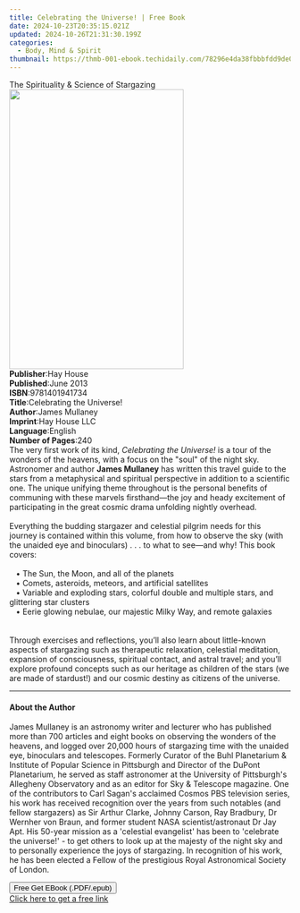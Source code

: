 ```yaml
---
title: Celebrating the Universe! | Free Book
date: 2024-10-23T20:35:15.021Z
updated: 2024-10-26T21:31:30.199Z
categories:
  - Body, Mind & Spirit
thumbnail: https://thmb-001-ebook.techidaily.com/78296e4da38fbbbfdd9de06c524271e93aebaa078b13a938ce6423130a06ddc1.jpg
---
```

<main id="book-container">
  <div class="flex flex-col">
    <div class="book-brief flex-1 py-6 px-4 sm:p-6 md:py-10 md:px-8">
      <!-- brief-->
      <div class="book-brief-main">
        The Spirituality & Science of Stargazing
      </div>
    </div>
    <div
      class="book-meta-info flex-1 grid gap-4 col-start-1 col-end-3 row-start-1 sm:mb-6 sm:grid-cols-4 lg:gap-6 lg:col-start-2 lg:row-end-6 lg:row-span-6 lg:mb-0"
    >
      <div
        class="book-meta-info-left place-content-center mt-4 p-4 text-sm leading-6 col-start-2 col-span-2 dark:text-slate-400"
      >
        <img
          class="w-full h-500 object-cover rounded-lg sm:h-255 sm:col-span-2 lg:col-span-full"
          src="https://img-001-ebook.techidaily.com/9d1768c5e9507fc47bf67ba9f50ccce4e80d937f75ba4bcf777fc1e16d0ebe93.jpg"
          alt=""
          width="312"
          height="500"
        />
      </div>
      <div
        class="book-meta-info-right mt-2 col-start-1 row-start-2 col-span-3 self-center"
      >
        <!-- meta data  -->
        <div class="flex flex-col px-4 md:px-8">
          <div class="flex-1">
            <strong>Publisher</strong>:<span class="px-2">Hay House</span>
          </div>
          <div class="flex-1">
            <strong>Published</strong>:<span class="px-2">June 2013</span>
          </div>
          <div class="flex-1">
            <strong>ISBN</strong>:<span class="px-2">9781401941734</span>
          </div>
          <div class="flex-1">
            <strong>Title</strong>:<span class="px-2"
              >Celebrating the Universe!</span
            >
          </div>
          <div class="flex-1">
            <strong>Author</strong>:<span class="px-2">James Mullaney</span>
          </div>
          <div class="flex-1">
            <strong>Imprint</strong>:<span class="px-2">Hay House LLC</span>
          </div>
          <div class="flex-1">
            <strong>Language</strong>:<span class="px-2">English</span>
          </div>
          <div class="flex-1">
            <strong>Number of Pages</strong>:<span class="px-2">240</span>
          </div>
        </div>
      </div>
    </div>
    <div class="book-description flex-1 py-6 px-4 sm:p-6 md:py-10 md:px-8">
      <div class="book-description-main">
        <div accordion-content="" id="description">
          The very first work of its kind, <i>Celebrating the Universe!</i> is a
          tour of the wonders of the heavens, with a focus on the "soul" of the
          night sky. Astronomer and author <b>James Mullaney</b> has written
          this travel guide to the stars from a metaphysical and spiritual
          perspective in addition to a scientific one. The unique unifying theme
          throughout is the personal benefits of communing with these marvels
          firsthand—the joy and heady excitement of participating in the great
          cosmic drama unfolding nightly overhead.<br /><br />Everything the
          budding stargazer and celestial pilgrim needs for this journey is
          contained within this volume, from how to observe the sky (with the
          unaided eye and binoculars) . . . to what to see—and why! This book
          covers:<br /><br />&nbsp;&nbsp;&nbsp;•&nbsp;The Sun, the Moon, and all
          of the planets<br />&nbsp;&nbsp;&nbsp;•&nbsp;Comets, asteroids,
          meteors, and artificial satellites<br />&nbsp;&nbsp;&nbsp;•&nbsp;Variable
          and exploding stars, colorful double and multiple stars, and
          glittering star clusters<br />&nbsp;&nbsp;&nbsp;•&nbsp;Eerie glowing
          nebulae, our majestic Milky Way, and remote galaxies<br /><br /><br />Through
          exercises and reflections, you’ll also learn about little-known
          aspects of stargazing such as therapeutic relaxation, celestial
          meditation, expansion of consciousness, spiritual contact, and astral
          travel; and you’ll explore profound concepts such as our heritage as
          children of the stars (we are made of stardust!) and our cosmic
          destiny as citizens of the universe.
        </div>
        <div class="accordion-fader"></div>
      </div>
    </div>
    <div class="book-excerpts flex-1 py-6 px-4 sm:p-6 md:py-10 md:px-8">
      <!-- excerpts-->
      <div class="book-excerpts-main">
        <hr />
        <h4 class="placeholder placeholder-heading">
          <span>About the Author</span>
        </h4>
        <p>
          James Mullaney is an astronomy writer and lecturer who has published
          more than 700 articles and eight books on observing the wonders of the
          heavens, and logged over 20,000 hours of stargazing time with the
          unaided eye, binoculars and telescopes. Formerly Curator of the Buhl
          Planetarium &amp; Institute of Popular Science in Pittsburgh and
          Director of the DuPont Planetarium, he served as staff astronomer at
          the University of Pittsburgh's Allegheny Observatory and as an editor
          for Sky &amp; Telescope magazine. One of the contributors to Carl
          Sagan's acclaimed Cosmos PBS television series, his work has received
          recognition over the years from such notables (and fellow stargazers)
          as Sir Arthur Clarke, Johnny Carson, Ray Bradbury, Dr Wernher von
          Braun, and former student NASA scientist/astronaut Dr Jay Apt. His
          50-year mission as a 'celestial evangelist' has been to 'celebrate the
          universe!' - to get others to look up at the majesty of the night sky
          and to personally experience the joys of stargazing. In recognition of
          his work, he has been elected a Fellow of the prestigious Royal
          Astronomical Society of London.
        </p>
      </div>
    </div>
    <div
      class="book-about-author flex-1 py-6 px-4 sm:p-6 md:py-10 md:px-8"
    ></div>
    <div class="book-free-get flex-1 py-6 px-4 sm:p-6 md:py-10 md:px-8">
      <button
        id="btn-free-get"
        class="bg-blue-500 hover:bg-blue-700 text-white font-bold py-2 px-4 rounded"
      >
        Free Get EBook (.PDF/.epub)
      </button>
      <div id="countdown-display" class="px-2 text-lg mt-2"></div>
      <a
        id="free-link"
        class="hidden bg-blue-500 hover:bg-blue-700 text-white font-bold py-2 px-4 rounded"
        href="https://www.ebooks.com/en-us/book/138544984/celebrating-the-universe/james-mullaney/"
        target="_blank"
        >Click here to get a free link</a
      >
    </div>
    <script>
      let countdownTime = 0;
      let countdownInterval = null;
      document
        .getElementById('btn-free-get')
        .addEventListener('click', startCountdown);
      function startCountdown() {
        countdownTime = new Date().getTime() + 60000 * 3;
        countdownInterval = setInterval(updateCountdown, 1000);
        document.getElementById('btn-free-get').disabled = true;
        document
          .getElementById('btn-free-get')
          .classList.add('bg-gray-500', 'cursor-not-allowed');
      }
      function updateCountdown() {
        let currentTime = new Date().getTime();
        let timeLeft = countdownTime - currentTime;
        let secondsLeft = Math.floor(timeLeft / 1000);
        document.getElementById('countdown-display').innerHTML =
          `Remaining time: ${secondsLeft} seconds.`;
        if (secondsLeft <= 0) {
          clearInterval(countdownInterval);
          document.getElementById('btn-free-get').classList.add('hidden');
          document.getElementById('free-link').classList.remove('hidden');
          document.getElementById('countdown-display').innerHTML = '';
        }
      }
    </script>
  </div>
</main>

<ins class="adsbygoogle"
      style="display:block"
      data-ad-client="ca-pub-7571918770474297"
      data-ad-slot="8358498916"
      data-ad-format="auto"
      data-full-width-responsive="true"></ins>
    